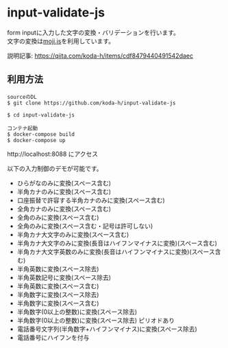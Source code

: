# input-validate-js

form inputに入力した文字の変換・バリデーションを行います。<br>
文字の変換は<a href="https://github.com/niwaringo/moji" target="_blink">moji.js</a>を利用しています。

説明記事: https://qiita.com/koda-h/items/cdf8479440491542daec

## 利用方法

```
sourceのDL
$ git clone https://github.com/koda-h/input-validate-js

$ cd input-validate-js

コンテナ起動
$ docker-compose build
$ docker-compose up 

```

http://localhost:8088 にアクセス

以下の入力制御のデモが可能です。
- ひらがなのみに変換(スペース含む)
- 半角カナのみに変換(スペース含む)
- 口座振替で許容する半角カナのみに変換(スペース含む)
- 全角カナのみに変換(スペース含む)
- 全角のみに変換(スペース含む)
- 全角のみに変換(スペース含む・記号は許可しない)
- 半角カナ大文字のみに変換(スペース含む)
- 半角カナ大文字のみに変換(長音はハイフンマイナスに変換)(スペース含む)
- 半角カナ大文字英数のみに変換(長音はハイフンマイナスに変換)(スペース含む)
- 半角英数に変換(スペース除去)
- 半角英数記号に変換(スペース除去)
- 半角英数に変換(スペース含む)
- 半角数字に変換(スペース除去)
- 半角数字に変換(スペース含む)
- 半角数字(0以上の整数)に変換(スペース除去)
- 半角数字(0以上の整数)に変換(スペース除去) ピリオドあり
- 電話番号文字列(半角数字+ハイフンマイナス)に変換(スペース除去)
- 電話番号にハイフンを付与
